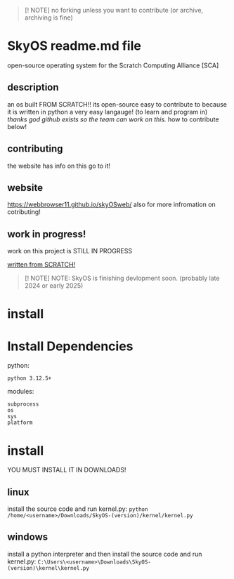 >[! NOTE]
>no forking unless you want to contribute (or archive, archiving is fine)

# SkyOS readme.md file
open-source operating system for the Scratch Computing Alliance [SCA]

## description
an os built FROM SCRATCH!! its open-source easy to contribute
to because it is written in python a very easy langauge! (to learn and program in)
*thanks god github exists so the team can work on this.*
how to contribute below!

## contributing
the website has info on this go to it!

## website
https://webbrowser11.github.io/skyOSweb/
also for more infromation on cotributing!

## work in progress!
work on this project is STILL IN PROGRESS

<ins>written from SCRATCH!<ins>
 
>[! NOTE]
>NOTE: SkyOS is finishing devlopment soon. (probably late 2024 or early 2025)


# install

# Install Dependencies
python:
```
python 3.12.5+
```
modules:
```
subprocess
os
sys
platform
```

# install
YOU MUST INSTALL IT IN DOWNLOADS!
## linux
install the source code and run kernel.py:
`python /home/<username>/Downloads/SkyOS-(version)/kernel/kernel.py`
## windows
install a python interpreter and then install the source code and run kernel.py:
`C:\Users\<username>\Downloads\SkyOS-(version)\kernel\kernel.py`
